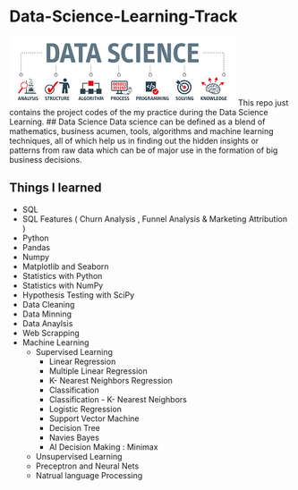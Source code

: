 # Data-Science-Learning-Track
<img src = "ds.png">
This repo just contains the project codes of the my practice during the Data Science Learning.
## Data Science
Data science can be defined as a blend of mathematics, business acumen, tools, algorithms and machine learning techniques, all of which help us in finding out the hidden insights or patterns from raw data which can be of major use in the formation of big business decisions.

## Things I learned
* SQL
* SQL Features ( Churn Analysis , Funnel Analysis & Marketing Attribution )
* Python 
* Pandas
* Numpy
* Matplotlib and Seaborn
* Statistics with Python
* Statistics with NumPy
* Hypothesis Testing with SciPy
* Data Cleaning
* Data Minning
* Data Anaylsis
* Web Scrapping
* Machine Learning 
	* Supervised Learning
		* Linear Regression
		* Multiple Linear Regression
		* K- Nearest Neighbors Regression
		* Classification
		* Classification - K- Nearest Neighbors
		* Logistic Regression
		* Support Vector Machine
		* Decision Tree
		* Navies Bayes
	 	 * AI Decision Making : Minimax
	* Unsupervised Learning
	* Preceptron and Neural Nets
	* Natrual language Processing
